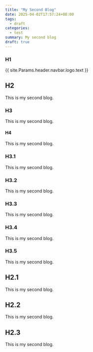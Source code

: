 ```yaml
---
title: "My Second Blog"
date: 2025-04-02T17:57:24+08:00
tags:
  - draft
categories:
  - test
summary: My second blog
draft: true
---
```


### H1

{{ site.Params.header.navbar.logo.text }}

## H2

This is my second blog.

### H3

This is my second blog.

#### H4

This is my second blog.

### H3.1

This is my second blog.

### H3.2

This is my second blog.

### H3.3

This is my second blog.

### H3.4

This is my second blog.

### H3.5

This is my second blog.

## H2.1

This is my second blog.

## H2.2

This is my second blog.

## H2.3

This is my second blog.
